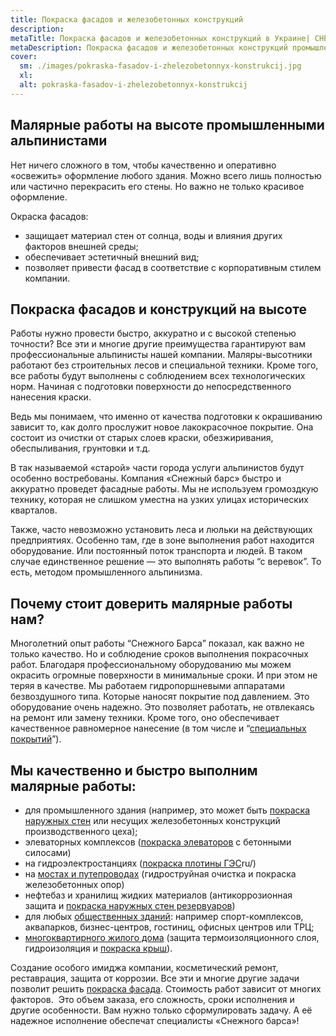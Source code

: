 ```yaml
---
title: Покраска фасадов и железобетонных конструкций
description: 
metaTitle: Покраска фасадов и железобетонных конструкций в Украине| СНЕЖНЫЙ БАРС
metaDescription: Покраска фасадов и железобетонных конструкций промышленными альпинистами по Украине ☎+38 (096) 555-30-92 от компании Снежный Барс.
cover:
  sm: ./images/pokraska-fasadov-i-zhelezobetonnyx-konstrukcij.jpg
  xl: 
  alt: pokraska-fasadov-i-zhelezobetonnyx-konstrukcij
---
```

## Малярные работы на высоте промышленными альпинистами

Нет ничего сложного в том, чтобы качественно и оперативно «освежить» оформление любого здания. Можно всего лишь полностью или частично перекрасить его стены. Но важно не только красивое оформление.

Окраска фасадов:

- защищает материал стен от солнца, воды и влияния других факторов внешней среды;
- обеспечивает эстетичный внешний вид;
- позволяет привести фасад в соответствие с корпоративным стилем компании.

## Покраска фасадов и конструкций на высоте

Работы нужно провести быстро, аккуратно и с высокой степенью точности? Все эти и многие другие преимущества гарантируют вам профессиональные альпинисты нашей компании. Маляры-высотники работают без строительных лесов и специальной техники. Кроме того, все работы будут выполнены с соблюдением всех технологических норм. Начиная с подготовки поверхности до непосредственного нанесения краски.

Ведь мы понимаем, что именно от качества подготовки к окрашиванию зависит то, как долго прослужит новое лакокрасочное покрытие. Она состоит из очистки от старых слоев краски, обезжиривания, обеспыливания, грунтовки и т.д.

В так называемой «старой» части города услуги альпинистов будут особенно востребованы. Компания «Снежный барс» быстро и аккуратно проведет фасадные работы. Мы не используем громоздкую технику, которая не слишком уместна на узких улицах исторических кварталов.

Также, часто невозможно установить леса и люльки на действующих предприятиях. Особенно там, где в зоне выполнения работ находится оборудование. Или постоянный поток транспорта и людей. В таком случае единственное решение — это выполнять работы “с веревок”. То есть, методом промышленного альпинизма.

## Почему стоит доверить малярные работы нам?

Многолетний опыт работы “Снежного Барса” показал, как важно не только качество. Но и соблюдение сроков выполнения покрасочных работ. Благодаря профессиональному оборудованию мы можем окрасить огромные поверхности в минимальные сроки. И при этом не теряя в качестве. Мы работаем гидропоршневыми аппаратами безвоздушного типа. Которые наносят покрытие под давлением. Это оборудование очень надежно. Это позволяет работать, не отвлекаясь на ремонт или замену техники. Кроме того, оно обеспечивает качественное равномерное нанесение (в том числе и “[специальных покрытий](/nanesenie-specialnyx-pokrytij/ru/)”).

## Мы качественно и быстро выполним малярные работы:

- для промышленного здания (например, это может быть [покраска наружных стен](/pokraska-fasadov-i-zhelezobetonnyx-konstrukcij/ru/) или несущих железобетонных конструкций производственного цеха);
- элеваторных комплексов ([покраска элеваторов](/elevatory-promyshlennye-cexa/ru/) с бетонными силосами)
- на гидроэлектростанциях ([покраска плотины ГЭС](/elektrostancii-ges-tes-aes/)ru/)
- на [мостах и путепроводах](/puteprovody-mosty-i-estakady/ru/) (гидроструйная очистка и покраска железобетонных опор)
- нефтебаз и хранилищ жидких материалов (антикоррозионная защита и [покраска наружных стен резервуаров](/rezervuary-dlya-zhidkostej/ru/))
- для любых [общественных зданий](/obshhestvennye-obekty-trc-vokzaly/ru/): например спорт-комплексов, аквапарков, бизнес-центров, гостиниц, офисных центров или ТРЦ;
- [многоквартирного жилого дома](/uteplenie_sten_i_fasadov/ru/) (защита термоизоляционного слоя, гидроизоляция и [покраска крыш](/pokraska-kryishi/ru/)).

Создание особого имиджа компании, косметический ремонт, реставрация, защита от коррозии. Все эти и многие другие задачи позволит решить [покраска фасада](/pokraska-fasada/ru/). Стоимость работ зависит от многих факторов.  Это объем заказа, его сложность, сроки исполнения и другие особенности. Вам нужно только сформулировать задачу. А её надежное исполнение обеспечат специалисты «Снежного барса»!

